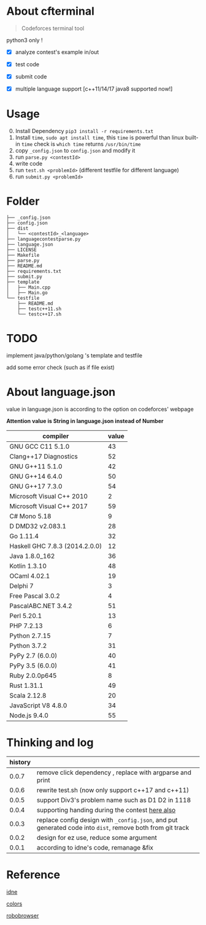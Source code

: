 # About cfterminal 

> Codeforces terminal tool

python3 only !

- [x] analyze contest's example in/out

- [x] test code

- [x] submit code

- [x] multiple language support [c++11/14/17 java8 supported now!]

# Usage


0. Install Dependency `pip3 install -r requirements.txt`
1. Install `time`, `sudo apt install time`, this `time` is powerful than linux built-in `time` check is `which time` returns `/usr/bin/time`
2. copy `_config.json` to `config.json` and modify it
3. run `parse.py <contestId>`
4. write code
5. run `test.sh <problemId>` (different testfile for different language)
6. run `submit.py <problemId>`

# Folder

```
├── _config.json
├── config.json
├── dist
│   └── <contestId>_<language>
├── languagecontestparse.py
├── language.json
├── LICENSE
├── Makefile
├── parse.py
├── README.md
├── requirements.txt
├── submit.py
├── template
│   ├── Main.cpp
│   ├── Main.go
└── testfile
    ├── README.md
    ├── testc++11.sh
    └── testc++17.sh
```

# TODO

implement java/python/golang 's template and testfile

add some error check (such as if file exist)

# About language.json

value in language.json is according to the option on codeforces' webpage

**Attention value is String in language.json instead of Number**

|compiler|value|
|---|---|
|GNU GCC C11 5.1.0|43|
|Clang++17 Diagnostics| 52|
|GNU G++11 5.1.0| 42|
|GNU G++14 6.4.0| 50|
|GNU G++17 7.3.0| 54|
|Microsoft Visual C++ 2010| 2|
|Microsoft Visual C++ 2017| 59|
|C# Mono 5.18| 9|
|D DMD32 v2.083.1| 28|
|Go 1.11.4| 32|
|Haskell GHC 7.8.3 (2014.2.0.0)| 12|
|Java 1.8.0_162| 36|
|Kotlin 1.3.10| 48|
|OCaml 4.02.1| 19|
|Delphi 7| 3|
|Free Pascal 3.0.2| 4|
|PascalABC.NET 3.4.2| 51|
|Perl 5.20.1| 13|
|PHP 7.2.13| 6|
|Python 2.7.15| 7|
|Python 3.7.2| 31|
|PyPy 2.7 (6.0.0)| 40|
|PyPy 3.5 (6.0.0)| 41|
|Ruby 2.0.0p645| 8|
|Rust 1.31.1| 49|
|Scala 2.12.8| 20|
|JavaScript V8 4.8.0| 34|
|Node.js 9.4.0| 55|

# Thinking and log

|history||
|---|---|
|0.0.7| remove click dependency , replace with argparse and print|
|0.0.6| rewrite test.sh (now only support c++17 and c++11)|
|0.0.5| support Div3's problem name such as D1 D2 in 1118|
|0.0.4| supporting handing during the contest [here also](https://github.com/endiliey/idne/issues/5)|
|0.0.3| replace config design with `_config.json`, and put generated code into `dist`, remove both from git track|
|0.0.2| design for ez use, reduce some argument|
|0.0.1| according to idne's code, remanage &fix |

# Reference

[idne](https://github.com/endiliey/idne)

[colors](https://misc.flogisoft.com/bash/tip_colors_and_formatting)

[robobrowser](https://robobrowser.readthedocs.io/en/latest/readme.html)
